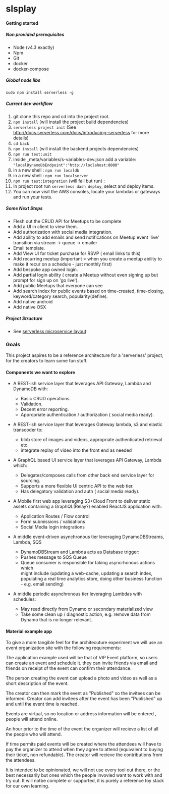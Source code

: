 # slsplay

#### Getting started

##### Non provided prerequisites
 - Node (v4.3 exactly)
 - Npm
 - Git
 - docker
 - docker-compose

##### Global node libs
 `sudo npm install serverless -g`

##### Current dev workflow
   1.  git clone this repo and cd into the project root.
   2.  `npm install` (will install the project build dependencies)
   3.  `serverless project init`   (See http://docs.serverless.com/docs/introducing-serverless for more details)
   3.  `cd back`
   4.  `npm install` (will install the backend projects dependencies)
   5.  `npm run test:unit`
   6.  inside _meta/variables/s-variables-dev.json add a variable: `"localDynamoDbEndpoint":"http://loclahost:8000"`
   7.  in a new shell : `npm run localdb`
   8.  in a new shell : `npm run localserver`
   9.  `npm run test:integration` (will fail but run) :
   10.  In project root run `serverless dash deploy`, select and deploy items. 
   11. You can now visit the AWS consoles, locate your lambdas or gateways and run your tests.
   
##### Some Next Steps
   - Flesh out the CRUD API for Meetups to be complete
   - Add a UI in client to view them.
   - Add authorization with social media integration.
   - Add ability to add emails and send notifications on Meetup event 'live' transition via stream -> queue -> emailer
   - Email template.
   - Add View UI for ticket purchase for RSVP ( email links to this)
   - Add recurring meetup (important = when you create a meetup ability to make it recur on a schedule - just monthly first)
   - Add bespoke app owned login.
   - Add partial login ability ( create a Meetup without even signing up but prompt for sign up on 'go live').
   - Add public Meetups that everyone can see
   - Add search index for public events based on time-created, time-closing, keyword/category search, popularity(define).
   - Add native android
   - Add native OSX
  
   
##### Project Structure
   - See [serverless microservice layout](http://docs.serverless.com/docs/application-architectures)


### Goals

This project aspires to be a reference architecture for a 'serverless' project, for the creators to learn some fun stuff. 

#### Components we want to explore

* A REST-ish service layer that leverages API Gateway, Lambda and DynamoDB with:
    * Basic CRUD operations.
    * Validation.
    * Decent error reporting.
    * Appropriate authentication / authorization ( social media ready). 

* A REST-ish service layer that leverages Gateway lambda, s3 and elastic transcoder to:
    * blob store of images and videos, appropriate authenticated retrieval etc.
    * integrate  replay of video into the front end as needed 
    
* A GraphQL based UI service layer that leverages API Gateway, Lambda which:
    * Delegates/composes calls from other back end service layer for sourcing.
    * Supports a more flexible UI centric API to the web tier.
    * Has delegatory validation and auth ( social media ready). 

* A Mobile first web app leveraging S3+Cloud Front to deliver static assets containing a GraphQL(Relay?) enabled ReactJS application with:
    * Application Routes / Flow control
    * Form submissions / validations
    * Social Media login integrations

* A middle event-driven asynchronous tier leveraging DynamoDBStreams, Lambda, SQS
    * DynamoDBStream and Lambda acts as Database trigger:
    * Pushes message to SQS Queue
    * Queue consumer is responsible for taking asyncrhonous actions which       
          might include (updating a web-cache, updating a search index, populating
          a real time analytics store, doing other business function - e.g. email sending)
        
* A middle periodic asynchronous tier leveraging Lambdas with schedules:
    * May read directly from Dynamo or secondary materialized view
    * Take some clean up / diagnostic action, e.g. remove data from Dynamo
          that is no longer relevant.

#### Material example app

To give a more tangible feel for the architecuture experiment we will use an event organization site with the following requirements:

The application example used will be that of VIP Event platform, so users can create an event and schedule it. they can invite friends via email and friends on receipt of the event can confirm their attendance.

The person creating the event can upload a photo and video as well as a short description of the event. 

The creator can then mark the event as "Published" so the invitees can be informed.
Creator can add invitees after the event has been "Published" up and until the
event time is reached.

Events are virtual, so no location or address information will be entered , people will attend online. 

An hour prior to the time of the event the organizer will recieve a list of all the people who will attend. 

If time permits paid events will be created where the attendees will have to pay the organizer to attend when they agree to attend (equivalent to buying their ticket, non refundable). The creator will recieve the contributions from the attendees. 

It is intended to be opinionated, we will not use every tool out there, or the best necessarily but ones which the people invovled want to work with and try out. 
It will notbe complete or supported, it is purely a reference toy stack for 
our own learning. 


